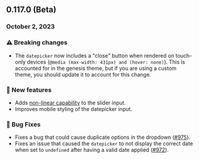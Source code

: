 ## 0.117.0 (Beta)

### October 2, 2023

### ⚠️ Breaking changes

- The `datepicker` now includes a "close" button when rendered on touch-only devices (`@media (max-width: 431px) and (hover: none)`). This is accounted for in the genesis theme, but if you are using a custom theme, you should update it to account for this change.

### 💪 New features

- Adds [non-linear capability](/inputs/slider) to the slider input.
- Improves mobile styling of the datepicker input.

### 🐛 Bug Fixes

- Fixes a bug that could cause duplicate options in the dropdown ([#975](https://github.com/formkit/formkit/issues/975)).
- Fixes an issue that caused the `datepicker` to not display the correct date when set to `undefined` after having a valid date applied ([#972](https://github.com/formkit/formkit/issues/975)).